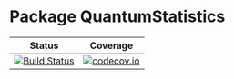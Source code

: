 # Package QuantumStatistics

| Status | Coverage |
| :----: | :----: |
| [![Build Status](https://travis-ci.org/kunyuan/QuantumStatistics.jl.svg?branch=master)](https://travis-ci.org/kunyuan/QuantumStatistics.jl) | [![codecov.io](http://codecov.io/github/kunyuan/QuantumStatistics/coverage.svg?branch=master)](http://codecov.io/github/kunyuan/QuantumStatistics.jl?branch=master) |


<!-- Example of Julia package to go along with [these notes](https://tlienart.github.io/pub/julia/dev-pkg2.html). -->
<!-- https://travis-ci.org/github/kunyuan/QuantumStatistics.jl -->